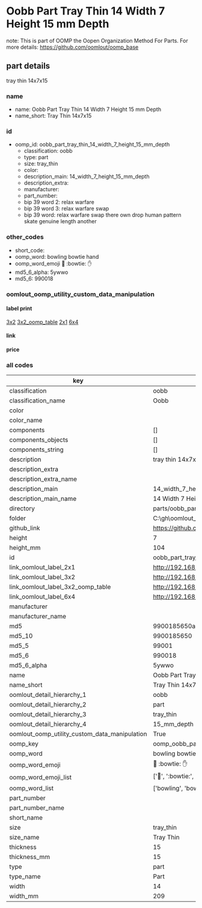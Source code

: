 # Oobb Part Tray Thin 14 Width 7 Height 15 mm Depth  

note: This is part of OOMP the Oopen Organization Method For Parts. For more details: https://github.com/oomlout/oomp_base

##  part details
  



tray thin 14x7x15



### name
* name: Oobb Part Tray Thin 14 Width 7 Height 15 mm Depth
* name_short: Tray Thin 14x7x15 
### id
* oomp_id: oobb_part_tray_thin_14_width_7_height_15_mm_depth
  * classification: oobb
  * type: part
  * size: tray_thin
  * color: 
  * description_main: 14_width_7_height_15_mm_depth
  * description_extra: 
  * manufacturer: 
  * part_number: 
  * bip 39 word 2: relax warfare
  * bip 39 word 3: relax warfare swap
  * bip 39 word: relax warfare swap there own drop human pattern skate genuine length another

### other_codes
* short_code: 
* oomp_word: bowling bowtie hand
* oomp_word_emoji :bowling: :bowtie: :hand:
* md5_6_alpha: 5ywwo
* md5_6: 990018






### oomlout_oomp_utility_custom_data_manipulation
#### label print
[3x2](http://192.168.1.245:1112/?label=oomp%205ywwo)
[3x2_oomp_table](http://192.168.1.108:1112/?label=oomp%205ywwo)
[2x1](http://192.168.1.242:1112/?label=oomp%205ywwo)
[6x4](http://192.168.1.55:1112/?label=oomp%205ywwo)    

#### link

                              

#### price







### all codes 
| key | value |  
| --- | --- |  
| classification | oobb |  
| classification_name | Oobb |  
| color |  |  
| color_name |  |  
| components | [] |  
| components_objects | [] |  
| components_string | [] |  
| description | tray thin 14x7x15 |  
| description_extra |  |  
| description_extra_name |  |  
| description_main | 14_width_7_height_15_mm_depth |  
| description_main_name | 14 Width 7 Height 15 mm Depth |  
| directory | parts/oobb_part_tray_thin_14_width_7_height_15_mm_depth |  
| folder | C:\gh\oomlout_oobb_version_4_generated_parts\parts\oobb_part_tray_thin_14_width_7_height_15_mm_depth |  
| github_link | https://github.com/oomlout/oomlout_oomp_part_src/tree/main/parts/oobb_part_tray_thin_14_width_7_height_15_mm_depth |  
| height | 7 |  
| height_mm | 104 |  
| id | oobb_part_tray_thin_14_width_7_height_15_mm_depth |  
| link_oomlout_label_2x1 | http://192.168.1.242:1112/?label=oomp%205ywwo |  
| link_oomlout_label_3x2 | http://192.168.1.245:1112/?label=oomp%205ywwo |  
| link_oomlout_label_3x2_oomp_table | http://192.168.1.108:1112/?label=oomp%205ywwo |  
| link_oomlout_label_6x4 | http://192.168.1.55:1112/?label=oomp%205ywwo |  
| manufacturer |  |  
| manufacturer_name |  |  
| md5 | 9900185650a14dd90dcf0e07b6bdc5a8 |  
| md5_10 | 9900185650 |  
| md5_5 | 99001 |  
| md5_6 | 990018 |  
| md5_6_alpha | 5ywwo |  
| name | Oobb Part Tray Thin 14 Width 7 Height 15 mm Depth |  
| name_short | Tray Thin 14x7x15  |  
| oomlout_detail_hierarchy_1 | oobb |  
| oomlout_detail_hierarchy_2 | part |  
| oomlout_detail_hierarchy_3 | tray_thin |  
| oomlout_detail_hierarchy_4 | 15_mm_depth |  
| oomlout_oomp_utility_custom_data_manipulation | True |  
| oomp_key | oomp_oobb_part_tray_thin_14_width_7_height_15_mm_depth |  
| oomp_word | bowling bowtie hand |  
| oomp_word_emoji | :bowling: :bowtie: :hand: |  
| oomp_word_emoji_list | [':bowling:', ':bowtie:', ':hand:'] |  
| oomp_word_list | ['bowling', 'bowtie', 'hand'] |  
| part_number |  |  
| part_number_name |  |  
| short_name |  |  
| size | tray_thin |  
| size_name | Tray Thin |  
| thickness | 15 |  
| thickness_mm | 15 |  
| type | part |  
| type_name | Part |  
| width | 14 |  
| width_mm | 209 |  
